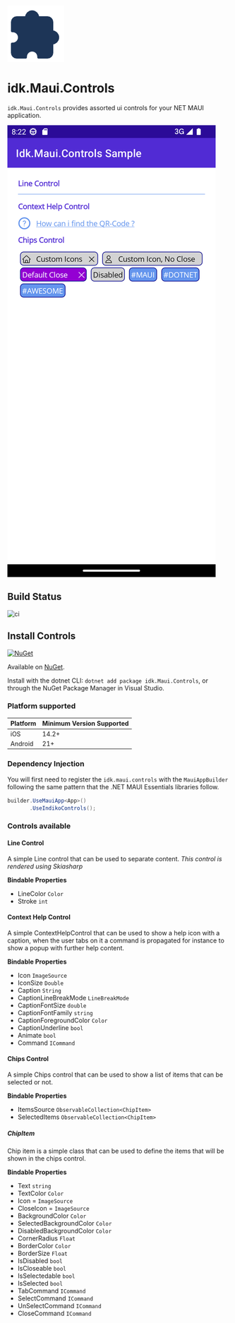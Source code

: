 ![](nuget.png)
# idk.Maui.Controls

`idk.Maui.Controls` provides assorted ui controls for your NET MAUI application.

![Screenshot of the sample app](https://github.com/0xc3u/Idk.Maui.Controls/blob/main/screenshots/idk_controls_sample.png?raw=true)


## Build Status
![ci](https://github.com/0xc3u/Idk.Maui.Controls/actions/workflows/ci.yml/badge.svg)


## Install Controls

[![NuGet](https://img.shields.io/nuget/v/Idk.Maui.Controls.svg?label=NuGet)](https://www.nuget.org/packages/Idk.Maui.Controls/)

Available on [NuGet](http://www.nuget.org/packages/Idk.Maui.Controls).

Install with the dotnet CLI: `dotnet add package idk.Maui.Controls`, or through the NuGet Package Manager in Visual Studio.


### Platform supported

| Platform | Minimum Version Supported |
|----------|--------------------------|
| iOS      |   14.2+         |
| Android  |   21+   |



### Dependency Injection

You will first need to register the `idk.maui.controls` with the `MauiAppBuilder` following the same pattern that the .NET MAUI Essentials libraries follow.

```csharp
builder.UseMauiApp<App>()
	   .UseIndikoControls();
```


### Controls available

#### Line Control
A simple Line control that can be used to separate content.
_This control is rendered using Skiasharp_

**Bindable Properties**
- LineColor `Color`
- Stroke `int`

#### Context Help Control 
A simple ContextHelpControl that can be used to show a help icon with a caption, when the user tabs on it a command is propagated for instance to show a popup with further help content.

**Bindable Properties**
- Icon `ImageSource`
- IconSize `Double`
- Caption `String`
- CaptionLineBreakMode `LineBreakMode`
- CaptionFontSize `double`
- CaptionFontFamily `string`
- CaptionForegroundColor `Color`
- CaptionUnderline `bool`
- Animate `bool`
- Command `ICommand`


#### Chips Control
A simple Chips control that can be used to show a list of items that can be selected or not.

**Bindable Properties**
- ItemsSource `ObservableCollection<ChipItem>`
- SelectedItems `ObservableCollection<ChipItem>`

##### ChipItem
Chip item is a simple class that can be used to define the items that will be shown in the chips control.

**Bindable Properties**
- Text `string`
- TextColor `Color`
- Icon = `ImageSource`
- CloseIcon = `ImageSource`
- BackgroundColor `Color`
- SelectedBackgroundColor `Color`
- DisabledBackgroundColor `Color`
- CornerRadius `Float`
- BorderColor `Color`
- BorderSize `Float`
- IsDisabled `bool`
- IsCloseable `bool`
- IsSelectedable `bool`
- IsSelected `bool`
- TabCommand `ICommand`
- SelectCommand `ICommand`
- UnSelectCommand `ICommand`
- CloseCommand `ICommand`
